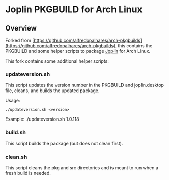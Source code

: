 # Joplin PKGBUILD for Arch Linux

## Overview

Forked from [https://github.com/alfredopalhares/arch-pkgbuilds](https://github.com/alfredopalhares/arch-pkgbuilds), this contains the PKGBUILD and some helper scripts to package
[Joplin](https://joplin.cozic.net/) for Arch Linux. 

This fork contains some additional helper scripts:

### updateversion.sh 

This script updates the version number in the PKGBUILD and joplin.desktop file, cleans, and builds the updated package.  

Usage:

```
./updateversion.sh <version>
```

Example: ./updateversion.sh 1.0.118

### build.sh

This script builds the package (but does not clean first).

### clean.sh

This script cleans the pkg and src directories and is meant to run when a fresh build is needed.
